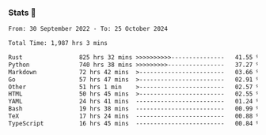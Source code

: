 ### Stats 👋
<!--START_SECTION:waka-->

```txt
From: 30 September 2022 - To: 25 October 2024

Total Time: 1,987 hrs 3 mins

Rust                825 hrs 32 mins >>>>>>>>>>---------------   41.55 %
Python              740 hrs 38 mins >>>>>>>>>----------------   37.27 %
Markdown            72 hrs 42 mins  >------------------------   03.66 %
Go                  57 hrs 47 mins  >------------------------   02.91 %
Other               51 hrs 1 min    >------------------------   02.57 %
HTML                50 hrs 45 mins  >------------------------   02.55 %
YAML                24 hrs 41 mins  -------------------------   01.24 %
Bash                19 hrs 38 mins  -------------------------   00.99 %
TeX                 17 hrs 24 mins  -------------------------   00.88 %
TypeScript          16 hrs 45 mins  -------------------------   00.84 %
```

<!--END_SECTION:waka-->

<!--
**buhaytza2005/buhaytza2005** is a ✨ _special_ ✨ repository because its `README.md` (this file) appears on your GitHub profile.

Here are some ideas to get you started:

- 🔭 I’m currently working on ...
- 🌱 I’m currently learning ...
- 👯 I’m looking to collaborate on ...
- 🤔 I’m looking for help with ...
- 💬 Ask me about ...
- 📫 How to reach me: ...
- 😄 Pronouns: ...
- ⚡ Fun fact: ...
-->


